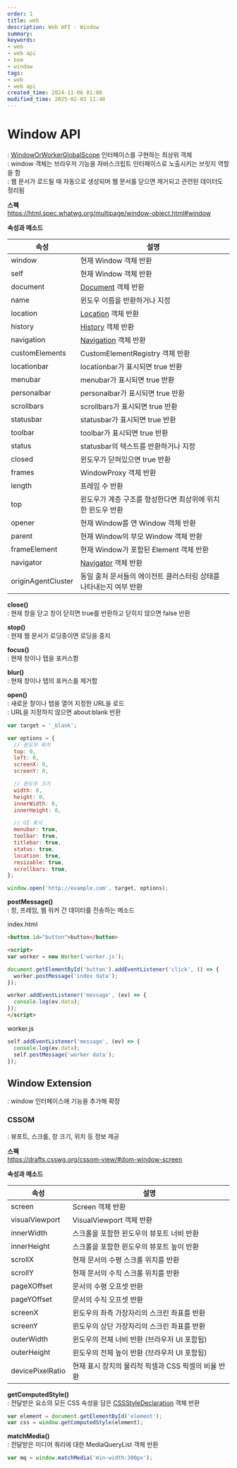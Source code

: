 ```yaml
---
order: 1
title: web
description: Web API - Window
summary:
keywords:
- web
- web api
- bom
- window
tags:
- web
- web api
created_time: 2024-11-06 01:00
modified_time: 2025-02-03 11:48
---
```


# Window API
: [WindowOrWorkerGlobalScope](../windoworworkerglobalscope.md) 인터페이스를 구현하는 최상위 객체  
: window 객체는 브라우저 기능을 자바스크립트 인터페이스로 노출시키는 브릿지 역할을 함  
: 웹 문서가 로드될 때 자동으로 생성되며 웹 문서를 닫으면 제거되고 관련된 데이터도 정리됨  

**스펙**  
https://html.spec.whatwg.org/multipage/window-object.html#window


**속성과 메소드**

속성 | 설명
---|---
window     | 현재 Window 객체 반환
self       | 현재 Window 객체 반환
document   | [Document](../dom-api/api-document.md) 객체 반환
name       | 윈도우 이름을 반환하거나 지정
location   | [Location](./api-location.md) 객체 반환
history    | [History](./api-history.md) 객체 반환
navigation | [Navigation](../web-api/api-navigation.md) 객체 반환
customElements | CustomElementRegistry 객체 반환
locationbar  | locationbar가 표시되면 true 반환
menubar      | menubar가 표시되면 true 반환
personalbar  | personalbar가 표시되면 true 반환
scrollbars   | scrollbars가 표시되면 true 반환
statusbar    | statusbar가 표시되면 true 반환
toolbar      | toolbar가 표시되면 true 반환
status       | statusbar의 텍스트를 반환하거나 지정
closed       | 윈도우가 닫혀있으면 true 반환
frames       | WindowProxy 객체 반환
length       | 프레임 수 반환
top          | 윈도우가 계층 구조를 형성한다면 최상위에 위치한 윈도우 반환
opener       | 현재 Window를 연 Window 객체 반환
parent       | 현재 Window의 부모 Window 객체 반환
frameElement | 현재 Window가 포함된 Element 객체 반환
navigator    | [Navigator](./api-navigator.md) 객체 반환
originAgentCluster | 동일 출처 문서들의 에이전트 클러스터링 상태를 나타내는지 여부 반환


**close()**  
: 현재 창을 닫고 창이 닫히면 true를 반환하고 닫히지 않으면 false 반환  


**stop()**  
: 현재 웹 문서가 로딩중이면 로딩을 중지  


**focus()**  
: 현재 창이나 탭을 포커스함


**blur()**  
: 현재 창이나 탭의 포커스를 제거함  


**open()**  
: 새로운 창이나 탭을 열어 지정한 URL을 로드  
: URL을 지정하지 않으면 about:blank 반환  

```js
var target = '_blank';

var options = {
  // 윈도우 위치
  top: 0,
  left: 0,
  screenX: 0,
  screenY: 0,

  // 윈도우 크기
  width: 0,
  height: 0,
  innerWidth: 0,
  innerHeight: 0,

  // UI 표시
  menubar: true,
  toolbar: true,
  titlebar: true,
  status: true,
  location: true,
  resizable: true,
  scrollbars: true,
};

window.open('http://example.com', target, options);
```


**postMessage()**  
: 창, 프레임, 웹 워커 간 데이터를 전송하는 메소드  

index.html
```html
<button id="button">button</button>

<script>
var worker = new Worker('worker.js');

document.getElementById('button').addEventListener('click', () => {
  worker.postMessage('index data');
});

worker.addEventListener('message', (ev) => {
  console.log(ev.data);
});
</script>
```

worker.js
```js
self.addEventListener('message', (ev) => {
  console.log(ev.data);
  self.postMessage('worker data');
});
```



## Window Extension
: window 인터페이스에 기능을 추가해 확장


### CSSOM
: 뷰포트, 스크롤, 창 크기, 위치 등 정보 제공  

**스펙**  
https://drafts.csswg.org/cssom-view/#dom-window-screen


**속성과 메소드**

속성 | 설명
---|---
screen         | Screen 객체 반환
visualViewport | VisualViewport 객체 반환
innerWidth  | 스크롤을 포함한 윈도우의 뷰포트 너비 반환  
innerHeight | 스크롤을 포함한 윈도우의 뷰포트 높이 반환  
scrollX     | 현재 문서의 수평 스크롤 위치를 반환
scrollY     | 현재 문서의 수직 스크롤 위치를 반환
pageXOffset | 문서의 수평 오프셋 반환
pageYOffset | 문서의 수직 오프셋 반환
screenX     | 윈도우의 좌측 가장자리의 스크린 좌표를 반환
screenY     | 윈도우의 상단 가장자리의 스크린 좌표를 반환
outerWidth  | 윈도우의 전체 너비 반환 (브라우저 UI 포함됨)
outerHeight | 윈도우의 전체 높이 반환 (브라우저 UI 포함됨)
devicePixelRatio | 현재 표시 장치의 물리적 픽셀과 CSS 픽셀의 비율 반환


**getComputedStyle()**  
: 전달받은 요소의 모든 CSS 속성을 담은 [CSSStyleDeclaration](../css-api/cssom.md#cssstyledeclaration) 객체 반환

```js
var element = document.getElementById('element');
var css = window.getComputedStyle(element);
```


**matchMedia()**   
: 전달받은 미디어 쿼리에 대한 MediaQueryList 객체 반환  

```js
var mq = window.matchMedia('min-width:300px');
```
